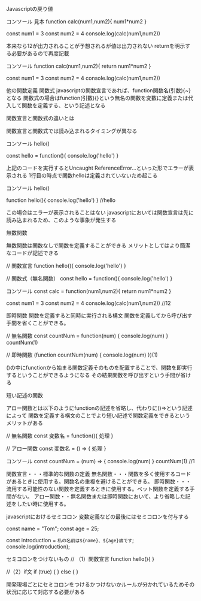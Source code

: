 Javascriptの戻り値

コンソール
見本
function calc(num1,num2){
  num1*num2
}

const num1 = 3
const num2 = 4
console.log(calc(num1,num2))

本来なら12が出力されることが予想されるが値は出力されない
returnを明示する必要があるので再度記載

コンソール
function calc(num1,num2){
  return num1*num2
}

const num1 = 3
const num2 = 4
console.log(calc(num1,num2))

他の関数定義
関数式
javascriptの関数宣言であれば、function関数名(引数){~}となる
関数式の場合はfunction(引数){}という無名の関数を変数に定義または代入して関数を定義する、という記述となる

関数宣言と関数式の違いとは

関数宣言と関数式では読み込まれるタイミングが異なる

コンソール
hello()

const hello = function(){
  console.log('hello')
}

上記のコードを実行するとUncaught ReferenceError...といった形でエラーが表示される
1行目の時点で関数helloは定義されていないため起こる

コンソール
hello()

function hello(){
  console.log('hello')
}
//hello

この場合はエラーが表示されることはない
javascriptにおいては関数宣言は先に読み込まれるため、このような事象が発生する

無数関数

無数関数は関数なしで関数を定義することができる
メリットとしてはより簡潔なコードが記述できる

// 関数宣言
function hello(){
  console.log('hello')
}

// 関数式（無名関数）
const hello = function(){
  console.log('hello')
}

コンソール
const calc = function(num1,num2){
  return num1*num2
}

const num1 = 3
const num2 = 4
console.log(calc(num1,num2))
//12

即時関数
関数を定義すると同時に実行される構文
関数を定義してから呼び出す手間を省くことができる。

// 無名関数
const countNum = function(num) {
  console.log(num)
}
countNum(1)

// 即時関数
(function countNum(num) {
  console.log(num)
})(1)

()の中にfunctionから始まる関数定義そのものを配置することで、関数を即実行するということができるようになる
その結果関数を呼び出すという手間が省ける

短い記述の関数

アロー関数とは以下のようにfunctionの記述を省略し、代わりに()=>という記述によって
関数を定義する構文のことでより短い記述で関数定義をできるというメリットがある

// 無名関数
const 変数名 = function(){
  処理
}

// アロー関数
const 変数名 = () => {
  処理
}

コンソール
const countNum = (num) => {
  console.log(num)
}
countNum(1)
//1

関数宣言・・・標準的な関数の定義
無名関数・・・関数を多く使用するコードがあるときに使用する。関数名の重複を避けることができる。
即時関数・・・流用する可能性のない関数を定義するときに使用する。ベット関数を定義する手間がない。
アロー関数・・無名関数または即時関数において、より省略した記述をしたい時に使用する。

javascriptにおけるセミコロン
変数定義などの最後にはセミコロンを付与する

const name = "Tom";
const age = 25;

const introduction = `私の名前は${name}、${age}歳です`;
console.log(introduction);

セミコロンをつけないもの
// （1）関数宣言
function hello(){
}

//（2）if文
if (true) {
} else {
}

開発現場ごとにセミコロンをつけるかつけないかルールが分かれているためその状況に応じて対応する必要がある
